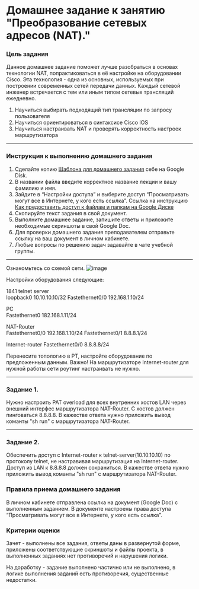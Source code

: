 # Домашнее задание к занятию "Преобразование сетевых адресов (NAT)."

### Цель задания

Данное домашнее задание поможет лучше разобраться в основах технологии NAT, попрактиковаться в её настройке на оборудовании Cisco. Эта технология - одна из основных, используемых при построении современных сетей передачи данных. Каждый сетевой инженер встречается с тем или иным типом сетевых трансляций ежедневно.

1) Научиться выбирать подходящий тип трансляции по запросу пользователя
2) Научиться ориентироваться в синтаксисе Cisco IOS
3) Научиться настраивать NAT и проверять корректность настроек маршрутизатора

------

### Инструкция к выполнению домашнего задания

1. Сделайте копию [Шаблона для домашнего задания](https://docs.google.com/document/d/1youKpKm_JrC0UzDyUslIZW2E2bIv5OVlm_TQDvH5Pvs/edit) себе на Google Disk.
2. В названии файла введите корректное название лекции и вашу фамилию и имя.
3. Зайдите в “Настройки доступа” и выберите доступ “Просматривать могут все в Интернете, у кого есть ссылка”.  Ссылка на инструкцию [Как предоставить доступ к файлам и папкам на Google Диске](https://support.google.com/docs/answer/2494822?hl=ru&co=GENIE.Platform%3DDesktop)
4. Скопируйте текст задания в свой документ.
5. Выполните домашнее задание, запишите ответы и приложите необходимые скриншоты в свой Google Doc.
6. Для проверки домашнего задания преподавателем отправьте ссылку на ваш документ в личном кабинете.
7. Любые вопросы по решению задач задавайте в чате учебной группы.

---



Ознакомьтесь со схемой сети. 
![image](https://user-images.githubusercontent.com/5977962/163477371-1c6c0142-91c6-4133-890d-06125107db9d.png)

Настройки оборудования следующие:

1841 telnet server	
loopback0	10.10.10.10/32
Fastethernet0/0	192.168.1.10/24

PC	
Fastethernet0	182.168.1.11/24

NAT-Router	
Fastethernet0/0	192.168.1.10/24
Fastethernet0/1	8.8.8.1/24

Internet-router	
Fastethernet0/0	8.8.8.8/24


Перенесите топологию в PT, настройте оборудование по предложенным данным. Важно! На маршрутизаторе Internet-router для нужной работы сети роутинг настраивать не нужно.


---

### Задание 1. 
Нужно настроить PAT overload для всех внутренних хостов LAN через внешний интерфес маршрутизатора NAT-Router. С хостов должен пинговаться 8.8.8.8.
В кажестве ответа нужно приложить вывод команты "sh run" с маршрутизатора NAT-Router.

------

### Задание 2. 
Обеспечить доступ с Internet-router к telnet-server(10.10.10.10) по протоколу telnet, не настравивая маршрутизация на Internet-router. Доступ из LAN к 8.8.8.8 должен сохраниться.
В кажестве ответа нужно приложить вывод команты "sh run" с маршрутизатора NAT-Router.



### Правила приема домашнего задания

В личном кабинете отправлена ссылка на документ (Google Doc) с выполненным заданием. В документе настроены права доступа “Просматривать могут все в Интернете, у кого есть ссылка”.

### Критерии оценки

Зачет - выполнены все задания, ответы даны в развернутой форме, приложены соответствующие скриншоты и файлы проекта, в выполненных заданиях нет противоречий и нарушения логики.

На доработку - задание выполнено частично или не выполнено, в логике выполнения заданий есть противоречия, существенные недостатки.
